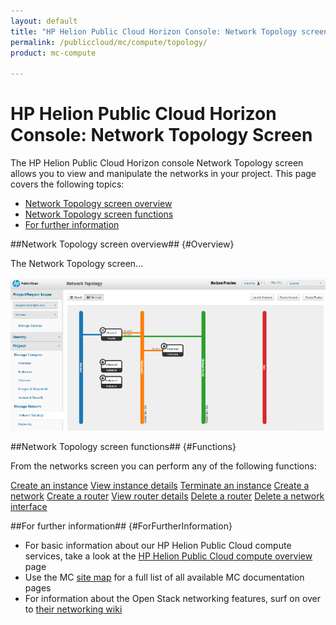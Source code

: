 ```yaml
---
layout: default
title: "HP Helion Public Cloud Horizon Console: Network Topology screen"
permalink: /publiccloud/mc/compute/topology/
product: mc-compute

---
```

<!--PUBLISHED-->
# HP Helion Public Cloud Horizon Console: Network Topology Screen

The HP Helion Public Cloud Horizon console Network Topology screen allows you to view and manipulate the networks in your project.  This page covers the following topics:

* [Network Topology screen overview](#Overview)
* [Network Topology screen functions](#Functions)
* [For further information](#ForFurtherInformation)

##Network Topology screen overview## {#Overview}

The Network Topology screen...

<img src="media/compute-network-topology.png" width="580" alt="" />


##Network Topology screen functions## {#Functions}

From the networks screen you can perform any of the following functions:

[Create an instance](/publiccloud/mc/compute/images/create/)
[View instance details](/publiccloud/mc/compute/servers/view-details)
[Terminate an instance](/publiccloud/mc/compute/servers/manage#Terminating)
[Create a network](/publiccloud/mc/compute/networks/create-network/)
[Create a router](/publiccloud/mc/compute/routers/)
[View router details](/publiccloud/mc/compute/networks/view-router)
[Delete a router](/publiccloud/mc/compute/networks/manage-routers)
[Delete a network interface](/publiccloud/mc/compute/networks/manage-routers)


##For further information## {#ForFurtherInformation}

* For basic information about our HP Helion Public Cloud compute services, take a look at the [HP Helion Public Cloud compute overview](/publiccloud/compute/) page
* Use the MC [site map](/publiccloud/mc/sitemap) for a full list of all available MC documentation pages
* For information about the Open Stack networking features, surf on over to [their networking wiki](https://wiki.openstack.org/wiki/Quantum)

